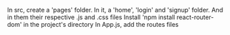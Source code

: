 In src, create a 'pages' folder. In it, a 'home', 'login' and 'signup' folder. And in them their respective .js and .css files
Install 'npm install react-router-dom' in the project's directory
In App.js, add the routes files
